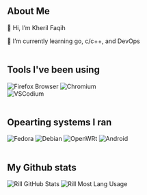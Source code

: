 ## About Me

👋 Hi, I’m Kheril Faqih

🌱 I’m currently learning go, c/c++, and DevOps
  <br><br>

## Tools I've been using

<img alt="Firefox Browser" src="https://img.shields.io/badge/Firefox-FF7139?style=for-the-badge&logo=Firefox-Browser&logoColor=white" /> <img alt="Chromium" src="https://img.shields.io/badge/Chromium-4285F4?style=for-the-badge&logo=GoogleChrome&logoColor=white" /><br><img alt="VSCodium" src="https://img.shields.io/badge/VSCodium-0078d7.svg?style=for-the-badge&logo=visual-studio-code&logoColor=white" />
<br><br>

## Opearting systems I ran

<img alt="Fedora" src="https://img.shields.io/badge/Fedora-0B57A4?style=for-the-badge&logo=fedora&logoColor=white" /> <img alt="Debian" src="https://img.shields.io/badge/Debian-D70A53?style=for-the-badge&logo=debian&logoColor=white" /> <img alt="OpenWRt" src="https://img.shields.io/badge/OpenWrt-00B5E2?style=for-the-badge&logo=openwrt&logoColor=white" /> <img alt="Android" src="https://img.shields.io/badge/Android-3DDC84?style=for-the-badge&logo=android&logoColor=white" />
<br><br>

## My Github stats

<img alt='Rill GitHub Stats' src='https://github-readme-stats.vercel.app/api?username=savioruz&show_icons=true&bg_color=1e1e2e&text_color=cdd6f4&icon_color=cba6f7&title_color=94e2d5' />

<img alt='Rill Most Lang Usage' src='https://github-readme-stats.vercel.app/api/top-langs?username=savioruz&show_icons=true&locale=en&hide_progress=true&bg_color=1e1e2e&text_color=cdd6f4&icon_color=cba6f7&title_color=94e2d5' />
